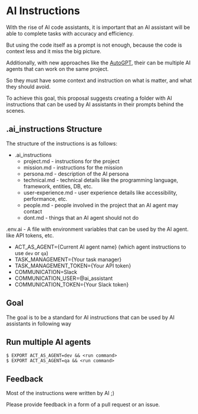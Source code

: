 # AI Instructions

With the rise of AI code assistants, it is important that an AI assistant will be able to complete tasks with accuracy and efficiency.

But using the code itself as a prompt is not enough, because the code is context less and it miss the big picture.

Additionally, with new approaches like the [AutoGPT](), their can be multiple AI agents that can work on the same project.

So they must have some context and instruction on what is matter, and what they should avoid.

To achieve this goal, this proposal suggests creating a folder with AI instructions that can be used by AI assistants in their prompts behind the scenes.

## .ai_instructions Structure

The structure of the instructions is as follows:

- .ai_instructions
  - project.md - instructions for the project
  - mission.md - instructions for the mission
  - persona.md - description of the AI persona
  - technical.md - technical details like the programming language, framework, entities, DB, etc.
  - user-experience.md - user experience details like accessibility, performance, etc.
  - people.md - people involved in the project that an AI agent may contact
  - dont.md - things that an AI agent should not do

.env.ai - A file with environment variables that can be used by the AI agent. like API tokens, etc.
- ACT_AS_AGENT={Current AI agent name} (which agent instructions to use `dev` or `qa`)
- TASK_MANAGEMENT={Your task manager}
- TASK_MANAGEMENT_TOKEN={Your API token}
- COMMUNICATION=Slack
- COMMUNICATION_USER=@ai_assistant
- COMMUNICATION_TOKEN={Your Slack token}

## Goal
 
The goal is to be a standard for AI instructions that can be used by AI assistants in following way

## Run multiple AI agents

```shell
$ EXPORT ACT_AS_AGENT=dev && <run command>
$ EXPORT ACT_AS_AGENT=qa && <run command>
```

## Feedback
Most of the instructions were written by AI ;)

Please provide feedback in a form of a pull request or an issue.
